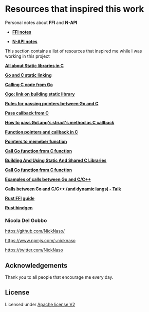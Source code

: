 #  Resources that inspired this work

Personal notes about **FFI** and **N-API**

- **[FFI notes](./ffi_notes.md)**

- **[N-API notes](./napi_notes.md)**


This section contains a list of resources that inspired me while I was working in
this project

**[All about Static libraries in C](https://medium.com/@meghamohan/all-about-static-libraries-in-c-cea57990c495)**

**[Go and C static linking](https://github.com/shadowmint/go-static-linking)**

**[Calling C code from Go](https://karthikkaranth.me/blog/calling-c-code-from-go/)**

**[Cgo: link on building static library](https://www.reddit.com/r/golang/comments/63ho4s/cgo_why_do_i_need_to_link_when_building_a_static/)**

**[Rules for passing pointers between Go and C](https://go.googlesource.com/proposal/+/master/design/12416-cgo-pointers.md)**

**[Pass callback from C](https://golang.org/misc/cgo/test/callback.go)**

**[How to pass GoLang's struct's method as C callback](https://stackoverflow.com/questions/48587118/how-to-pass-golangs-structs-method-as-c-callback)**

**[Function pointers and callback in C](https://opensourceforu.com/2012/02/function-pointers-and-callbacks-in-c-an-odyssey/)**

**[Pointers to memeber function](https://isocpp.org/wiki/faq/pointers-to-members)**

**[Call Go function from C function](https://dev.to/mattn/call-go-function-from-c-function-1n3)**

**[Building And Using Static And Shared C Libraries](http://docencia.ac.upc.edu/FIB/USO/Bibliografia/unix-c-libraries.html)**

**[Call Go function from C function](https://dev.to/mattn/call-go-function-from-c-function-1n3)**

**[Examples of calls between Go and C/C++ ](https://github.com/draffensperger/go-interlang)**

**[Calls between Go and C/C++ (and dynamic langs) - Talk](https://www.youtube.com/watch?v=yAloMvudvC4)**

**[Rust FFI guide](https://michael-f-bryan.github.io/rust-ffi-guide/)**

**[Rust bindgen](https://rust-lang.github.io/rust-bindgen/)**


### Nicola Del Gobbo

<https://github.com/NickNaso/>

<https://www.npmjs.com/~nicknaso>

<https://twitter.com/NickNaso>

## Acknowledgements

Thank you to all people that encourage me every day.

## License

Licensed under [Apache license V2](../LICENSE)

